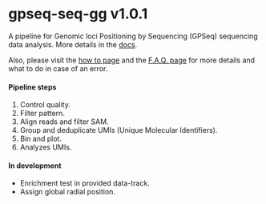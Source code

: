 gpseq-seq-gg v1.0.1
===

A pipeline for Genomic loci Positioning by Sequencing (GPSeq) sequencing data analysis. More details in the [docs](docs/).

Also, please visit the [how to page](docs/how-to/) and the [F.A.Q. page](docs/faq/) for more details and what to do in case of an error.

#### Pipeline steps

1. Control quality.
2. Filter pattern.
3. Align reads and filter SAM.
4. Group and deduplicate UMIs (Unique Molecular Identifiers).
5. Bin and plot.
6. Analyzes UMIs.

#### In development

* Enrichment test in provided data-track.
* Assign global radial position.